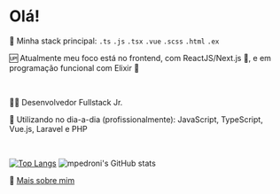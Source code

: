 # Olá!

🥇 Minha stack principal: `.ts` `.js` `.tsx` `.vue` `.scss` `.html` `.ex`

🆙 Atualmente meu foco está no frontend, com ReactJS/Next.js 💙, e em programação funcional com Elixir 💜

<br />

👨‍💻 Desenvolvedor Fullstack Jr.

📅 Utilizando no dia-a-dia (profissionalmente): JavaScript, TypeScript, Vue.js, Laravel e PHP

<br />

[![Top Langs](https://github-readme-stats.vercel.app/api/top-langs/?username=mpedroni&theme=dracula&hide_border=true&layout=compact)](https://github.com/mpedroni)
![mpedroni's GitHub stats](https://github-readme-stats.vercel.app/api?username=mpedroni&theme=dracula&hide_border=true&show_icons=true)

🔗 [Mais sobre mim](https://mpedroni.me)
